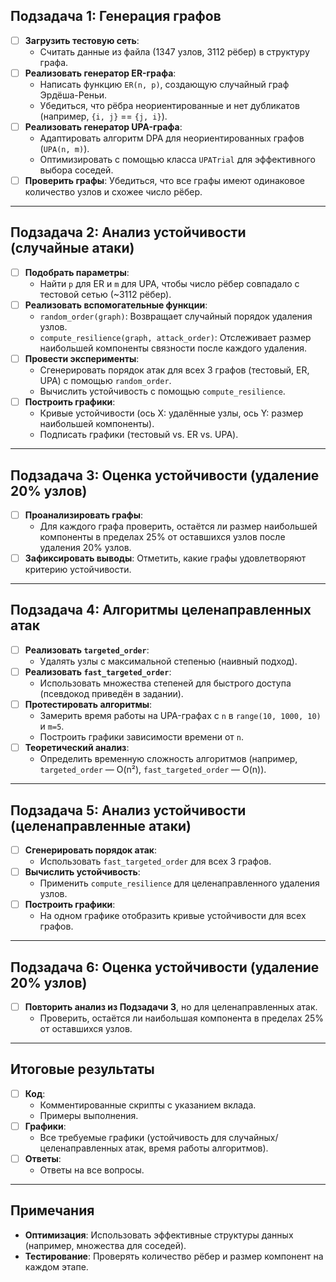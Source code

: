 ## Подзадача 1: Генерация графов
- [ ] **Загрузить тестовую сеть**:
  - Считать данные из файла (1347 узлов, 3112 рёбер) в структуру графа.
- [ ] **Реализовать генератор ER-графа**:
  - Написать функцию `ER(n, p)`, создающую случайный граф Эрдёша-Реньи.
  - Убедиться, что рёбра неориентированные и нет дубликатов (например, `{i, j}` == `{j, i}`).
- [ ] **Реализовать генератор UPA-графа**:
  - Адаптировать алгоритм DPA для неориентированных графов (`UPA(n, m)`).
  - Оптимизировать с помощью класса `UPATrial` для эффективного выбора соседей.
- [ ] **Проверить графы**: Убедиться, что все графы имеют одинаковое количество узлов и схожее число рёбер.

---

## Подзадача 2: Анализ устойчивости (случайные атаки)
- [ ] **Подобрать параметры**:
  - Найти `p` для ER и `m` для UPA, чтобы число рёбер совпадало с тестовой сетью (~3112 рёбер).
- [ ] **Реализовать вспомогательные функции**:
  - `random_order(graph)`: Возвращает случайный порядок удаления узлов.
  - `compute_resilience(graph, attack_order)`: Отслеживает размер наибольшей компоненты связности после каждого удаления.
- [ ] **Провести эксперименты**:
  - Сгенерировать порядок атак для всех 3 графов (тестовый, ER, UPA) с помощью `random_order`.
  - Вычислить устойчивость с помощью `compute_resilience`.
- [ ] **Построить графики**:
  - Кривые устойчивости (ось X: удалённые узлы, ось Y: размер наибольшей компоненты).
  - Подписать графики (тестовый vs. ER vs. UPA).

---

## Подзадача 3: Оценка устойчивости (удаление 20% узлов)
- [ ] **Проанализировать графы**:
  - Для каждого графа проверить, остаётся ли размер наибольшей компоненты в пределах 25% от оставшихся узлов после удаления 20% узлов.
- [ ] **Зафиксировать выводы**: Отметить, какие графы удовлетворяют критерию устойчивости.

---

## Подзадача 4: Алгоритмы целенаправленных атак
- [ ] **Реализовать `targeted_order`**:
  - Удалять узлы с максимальной степенью (наивный подход).
- [ ] **Реализовать `fast_targeted_order`**:
  - Использовать множества степеней для быстрого доступа (псевдокод приведён в задании).
- [ ] **Протестировать алгоритмы**:
  - Замерить время работы на UPA-графах с `n` в `range(10, 1000, 10)` и `m=5`.
  - Построить графики зависимости времени от `n`.
- [ ] **Теоретический анализ**:
  - Определить временную сложность алгоритмов (например, `targeted_order` — O(n²), `fast_targeted_order` — O(n)).

---

## Подзадача 5: Анализ устойчивости (целенаправленные атаки)
- [ ] **Сгенерировать порядок атак**:
  - Использовать `fast_targeted_order` для всех 3 графов.
- [ ] **Вычислить устойчивость**:
  - Применить `compute_resilience` для целенаправленного удаления узлов.
- [ ] **Построить графики**:
  - На одном графике отобразить кривые устойчивости для всех графов.

---

## Подзадача 6: Оценка устойчивости (удаление 20% узлов)
- [ ] **Повторить анализ из Подзадачи 3**, но для целенаправленных атак.
  - Проверить, остаётся ли наибольшая компонента в пределах 25% от оставшихся узлов.

---

## Итоговые результаты
- [ ] **Код**:
  - Комментированные скрипты с указанием вклада.
  - Примеры выполнения.
- [ ] **Графики**:
  - Все требуемые графики (устойчивость для случайных/целенаправленных атак, время работы алгоритмов).
- [ ] **Ответы**:
  - Ответы на все вопросы.

---

## Примечания
- **Оптимизация**: Использовать эффективные структуры данных (например, множества для соседей).
- **Тестирование**: Проверять количество рёбер и размер компонент на каждом этапе.